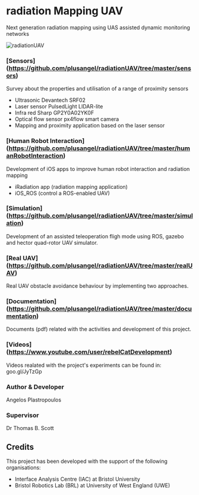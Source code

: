 # radiation Mapping UAV

Next generation radiation mapping using UAS assisted dynamic monitoring networks

![radiationUAV](http://www.rebelcatdev.com/wp-content/uploads/photos/DSC_3286_s2.jpg)

### [Sensors] (https://github.com/plusangel/radiationUAV/tree/master/sensors)
Survey about the properties and utilisation of a range of proximity sensors

* Ultrasonic Devantech SRF02
* Laser sensor PulsedLight LIDAR-lite
* Infra red Sharp GP2Y0A02YK0F
* Optical flow sensor px4flow smart camera
* Mapping and proximity application based on the laser sensor

### [Human Robot Interaction] (https://github.com/plusangel/radiationUAV/tree/master/humanRobotInteraction)
Development of iOS apps to improve human robot interaction and radiation mapping
* iRadiation app (radiation mapping application)
* iOS_ROS (control a ROS-enabled UAV)

### [Simulation] (https://github.com/plusangel/radiationUAV/tree/master/simulation)
Development of an assisted teleoperation fligh mode using ROS, gazebo and hector quad-rotor UAV simulator.

### [Real UAV] (https://github.com/plusangel/radiationUAV/tree/master/realUAV)
Real UAV obstacle avoidance behaviour by implementing two approaches.

### [Documentation] (https://github.com/plusangel/radiationUAV/tree/master/documentation)
Documents (pdf) related with the activities and development of this project.

### [Videos] (https://www.youtube.com/user/rebelCatDevelopment)
Videos realated with the project's experiments can be found in: goo.gl/JyTzGp

### Author & Developer
Angelos Plastropoulos

### Supervisor
Dr Thomas B. Scott

## Credits
This project has been developed with the support of the following organisations:
* Interface Analysis Centre (IAC) at Bristol University
* Bristol Robotics Lab (BRL) at University of West England (UWE)
